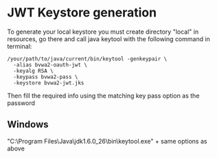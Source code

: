 # JWT Keystore generation

To generate your local keystore you must create directory "local" in resources,
go there and call java keytool with the following command in terminal:

```
/your/path/to/java/current/bin/keytool -genkeypair \
  -alias bvwa2-oauth-jwt \
  -keyalg RSA \
  -keypass bvwa2-pass \
  -keystore bvwa2-jwt.jks 
```

Then fill the required info using the matching key pass option as the password 

## Windows
"C:\Program Files\Java\jdk1.6.0_26\bin\keytool.exe" + same options as above
